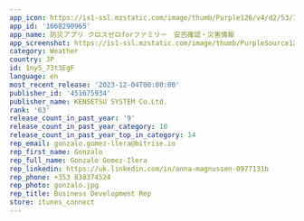 ```yaml
---
app_icon: https://is1-ssl.mzstatic.com/image/thumb/Purple126/v4/d2/53/7b/d2537bea-1fa4-fd59-e592-3663ac6bfbf4/AppIcon-1x_U007emarketing-0-7-0-85-220.png/1024x1024bb.png
app_id: '1668290965'
app_name: 防災アプリ クロスゼロforファミリー　安否確認・災害情報
app_screenshot: https://is1-ssl.mzstatic.com/image/thumb/PurpleSource126/v4/0c/c4/14/0cc414a3-faa3-e116-ec8d-ca16710954e7/05e2ee86-aadc-4bfb-b332-466bb3958397_1_20230525_AppStore_6.5__U30a4_U30f3_U30c1_U7528_1242_U200a_U00d7_U200a2688pixel_U753b_U50cf_TOP.png/1242x2688bb.png
category: Weather
country: JP
id: 1ny5_73t3EgF
language: en
most_recent_release: '2023-12-04T00:00:00'
publisher_id: '451675934'
publisher_name: KENSETSU SYSTEM Co.Ltd.
rank: '63'
release_count_in_past_year: '9'
release_count_in_past_year_category: 10
release_count_in_past_year_top_in_category: 14
rep_email: gonzalo.gomez-llera@bitrise.io
rep_first_name: Gonzalo
rep_full_name: Gonzalo Gomez-Ilera
rep_linkedin: https://uk.linkedin.com/in/anna-magnussen-0977131b
rep_phone: +353 838374524
rep_photo: gonzalo.jpg
rep_title: Business Development Rep
store: itunes_connect
---
```

